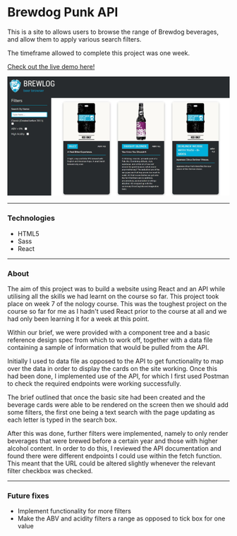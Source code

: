 # Brewdog Punk API

This is a site to allows users to browse the range of Brewdog beverages, and allow them to apply various search filters.

The timeframe allowed to complete this project was one week.

[Check out the live demo here!](https://jasenscode.github.io/punk-api/)

![PunkAPI screenshot](https://github.com/khalidhersi/punk-api-v2/blob/main/src/assets/images/punk-api-screenshot.JPG?raw=true)
____________
### Technologies

- HTML5
- Sass
- React
_____
### About

The aim of this project was to build a website using React and an API while utilising all the skills we had learnt on the course so far. This project took place on week 7 of the nology course. This was the toughest project on the course so far for me as I hadn't used React prior to the course at all and we had only been learning it for a week at this point.

Within our brief, we were provided with a component tree and a basic reference design spec from which to work off, together with a data file containing a sample of information that would be pulled from the API.

Initially I used to data file as opposed to the API to get functionality to map over the data in order to display the cards on the site working. Once this had been done, I implemented use of the API, for which I first used Postman to check the required endpoints were working successfully.

The brief outlined that once the basic site had been created and the beverage cards were able to be rendered on the screen then we should add some filters, the first one being a text search with the page updating as each letter is typed in the search box. 

After this was done, further filters were implemented, namely to only render beverages that were brewed before a certain year and those with higher alcohol content. In order to do this, I reviewed the API documentation and found there were different endpoints I could use within the fetch function. This meant that the URL could be altered slightly whenever the relevant filter checkbox was checked.

_____
### Future fixes

- Implement functionality for more filters
- Make the ABV and acidity filters a range as opposed to tick box for one value
